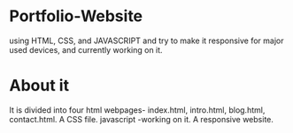 # Portfolio-Website
using HTML, CSS, and JAVASCRIPT and try to make it responsive for major used devices, and currently working on it.

# About it
It is divided into four html webpages- index.html, intro.html, blog.html, contact.html.
A CSS file.
javascript -working on it.
A responsive website.
